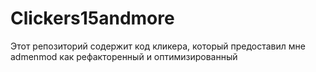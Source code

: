 # Clickers15andmore
Этот репозиторий содержит код кликера, который предоставил мне admenmod как рефакторенный и оптимизированный
